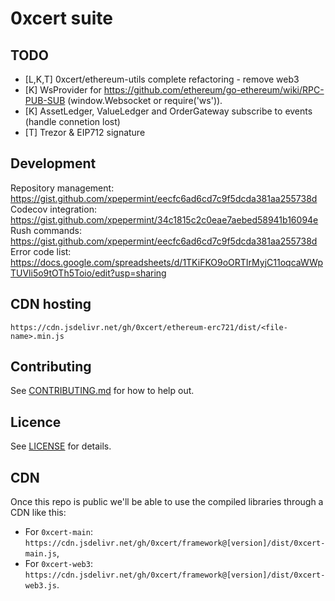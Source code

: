 # 0xcert suite

## TODO

- [L,K,T] 0xcert/ethereum-utils complete refactoring - remove web3
- [K] WsProvider for https://github.com/ethereum/go-ethereum/wiki/RPC-PUB-SUB (window.Websocket or require('ws')).
- [K] AssetLedger, ValueLedger and OrderGateway subscribe to events (handle connetion lost)
- [T] Trezor & EIP712 signature

## Development

Repository management: https://gist.github.com/xpepermint/eecfc6ad6cd7c9f5dcda381aa255738d
Codecov integration: https://gist.github.com/xpepermint/34c1815c2c0eae7aebed58941b16094e
Rush commands: https://gist.github.com/xpepermint/eecfc6ad6cd7c9f5dcda381aa255738d
Error code list: https://docs.google.com/spreadsheets/d/1TKiFKO9oORTIrMyjC11oqcaWWpTUVli5o9tOTh5Toio/edit?usp=sharing

## CDN hosting

```
https://cdn.jsdelivr.net/gh/0xcert/ethereum-erc721/dist/<file-name>.min.js
```

## Contributing

See [CONTRIBUTING.md](https://github.com/0xcert/suite/blob/master/CONTRIBUTING.md) for how to help out.

## Licence

See [LICENSE](https://github.com/0xcert/suite/blob/master/LICENCE) for details.

## CDN
Once this repo is public we'll be able to use the compiled libraries through a CDN like this:
* For `0xcert-main`: `https://cdn.jsdelivr.net/gh/0xcert/framework@[version]/dist/0xcert-main.js`,
* For `0xcert-web3`: `https://cdn.jsdelivr.net/gh/0xcert/framework@[version]/dist/0xcert-web3.js`.

